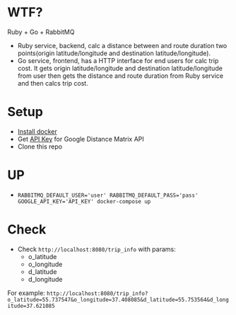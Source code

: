 # WTF?
Ruby + Go + RabbitMQ
- Ruby service, backend, calc a distance between and route duration two points(origin latitude/longitude and destination latitude/longitude).
- Go service, frontend, has a HTTP interface for end users for calc trip cost.
It gets origin latitude/longitude and destination latitude/longitude from user then gets the distance and route duration from Ruby service and then calcs trip cost.

# Setup
- [Install docker](https://docs.docker.com/install/#supported-platforms)
- Get [API Key](https://developers.google.com/maps/documentation/distance-matrix/get-api-key) for Google Distance Matrix API
- Clone this repo

# UP
- `RABBITMQ_DEFAULT_USER='user' RABBITMQ_DEFAULT_PASS='pass' GOOGLE_API_KEY='API_KEY' docker-compose up`

# Check
- Check `http://localhost:8080/trip_info` with params:
  - o_latitude
  - o_longitude
  - d_latitude
  - d_longitude

For example: `http://localhost:8080/trip_info?o_latitude=55.737547&o_longitude=37.408085&d_latitude=55.753564&d_longitude=37.621085`
